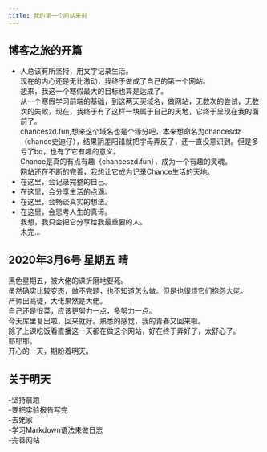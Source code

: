 ```yaml
---
title: 我的第一个网站来啦
---
```

## 博客之旅的开篇
- 人总该有所坚持，用文字记录生活。  
现在的内心还是无比激动，我终于做成了自己的第一个网站。  
想来，我这一个寒假最大的目标也算是达成了。  
从一个寒假学习前端的基础，到这两天买域名，做网站，无数次的尝试，无数次的失败，现在，我终于有了这样一块属于自己的天地，它终于呈现在我的面前了。  
chanceszd.fun,想来这个域名也是个缘分吧，本来想命名为chancesdz（chance史迪仔），结果阴差阳错就把字母弄反了，还一直没意识到。但是多亏了bq，也有了它有趣的意义。  
Chance是真的有点有趣（chanceszd.fun），成为一个有趣的灵魂。  
网站还在不断的完善，我想让它成为记录Chance生活的天地。  
- 在这里，会记录完整的自己。  
- 在这里，会分享生活的点滴。  
- 在这里，会畅谈真实的想法。  
- 在这里，会思考人生的真谛。  
我想，我只会把它分享给我最重要的人。  
未完...  
## 2020年3月6号 星期五 晴
黑色星期五，被大佬的课折磨地要死。  
虽然确实比较变态，做不完题，也不知道怎么做。但是也很烦它们抱怨大佬。  
严师出高徒，大佬果然是大佬。  
自己还是很菜，应该更努力一点，多努力一点。  
今天库里复出啦，回来就好。熟悉的感觉，我的青春又回来啦。  
除了上课吃饭看直播这一天都在做这个网站，好在终于弄好了，太舒心了。  
耶耶耶。  
开心的一天，期盼着明天。  
## 关于明天
-坚持晨跑  
-要把实验报告写完  
-去姥家  
-学习Markdown语法来做日志  
-完善网站  
